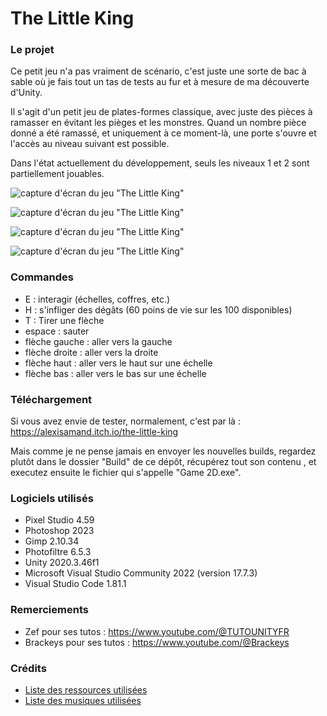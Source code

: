 # The Little King

### Le projet

Ce petit jeu n'a pas vraiment de scénario, c'est juste une sorte de bac à sable où je fais tout un tas de tests au fur et à mesure de ma découverte d'Unity. 

Il s'agit d'un petit jeu de plates-formes classique, avec juste des pièces à ramasser en évitant les pièges et les monstres. Quand un nombre pièce donné a été ramassé, et uniquement à ce moment-là, une porte s'ouvre et l'accès au niveau suivant est possible. 

Dans l'état actuellement du développement, seuls les niveaux 1 et 2 sont partiellement jouables.

![capture d'écran du jeu "The Little King"](https://boitasite.com//images/captures/capture-01.jpg)

![capture d'écran du jeu "The Little King"](https://boitasite.com//images/captures/capture-04.jpg)

![capture d'écran du jeu "The Little King"](https://boitasite.com//images/captures/capture-02.jpg)

![capture d'écran du jeu "The Little King"](https://boitasite.com//images/captures/capture-03.jpg)

### Commandes

- E : interagir (échelles, coffres, etc.)
- H : s'infliger des dégâts (60 poins de vie sur les 100 disponibles)
- T : Tirer une flèche
- espace : sauter
- flèche gauche : aller vers la gauche
- flèche droite : aller vers la droite
- flèche haut : aller vers le haut sur une échelle
- flèche bas : aller vers le bas sur une échelle

### Téléchargement

Si vous avez envie de tester, normalement, c'est par là : https://alexisamand.itch.io/the-little-king

Mais comme je ne pense jamais en envoyer les nouvelles builds, regardez plutôt dans le dossier "Build" de ce dépôt, récupérez tout son contenu , et executez ensuite le fichier qui s'appelle "Game 2D.exe".

### Logiciels utilisés

- Pixel Studio 4.59
- Photoshop 2023
- Gimp 2.10.34
- Photofiltre 6.5.3
- Unity 2020.3.46f1
- Microsoft Visual Studio Community 2022 (version 17.7.3)
- Visual Studio Code 1.81.1

### Remerciements

- Zef pour ses tutos : https://www.youtube.com/@TUTOUNITYFR
- Brackeys pour ses tutos : https://www.youtube.com/@Brackeys

### Crédits

- [Liste des ressources utilisées](https://github.com/AlexisAmand/The-Little-King/blob/master/ressources.md)
- [Liste des musiques utilisées](https://github.com/AlexisAmand/The-Little-King/blob/master/musics.md)

